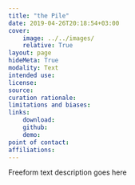 ```yaml
---
title: "the Pile"
date: 2019-04-26T20:18:54+03:00
cover:
    image: ../../images/
    relative: True
layout: page
hideMeta: True
modality: Text
intended use:
license:
source:
curation rationale:
limitations and biases:
links: 
    download:
    github:
    demo:
point of contact: 
affiliations: 
---
```


Freeform text description goes here
